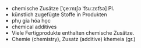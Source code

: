 - chemische Zusätze	[ˈçeːmɪʃə ˈt͡suːzɛt͡sə]	Pl.
- künstlich zugefügte Stoffe in Produkten
- phụ gia hóa học
- chemical additives
- Viele Fertigprodukte enthalten chemische Zusätze.
- Chemie (chemistry), Zusatz (additive)	khemeia (gr.)